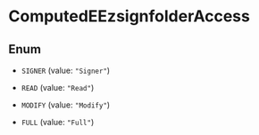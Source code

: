 

# ComputedEEzsignfolderAccess

## Enum


* `SIGNER` (value: `"Signer"`)

* `READ` (value: `"Read"`)

* `MODIFY` (value: `"Modify"`)

* `FULL` (value: `"Full"`)



